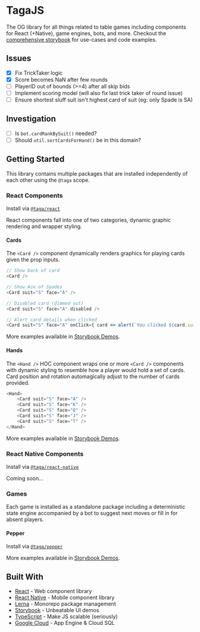 # TagaJS

The OG library for all things related to table games including components for React (+Native), game engines, bots, and more. Checkout the [comprehensive storybook](https://taga.appspot.com) for use-cases and code examples.

## Issues

- [x] Fix TrickTaker logic
- [X] Score becomes NaN after few rounds
- [ ] PlayerID out of bounds (>=4) after all skip bids
- [ ] Implement scoring model (will also fix last trick taker of round issue)
- [ ] Ensure shortest sluff suit isn't highest card of suit (eg: only Spade is SA)

## Investigation

- [ ] Is `bot.cardRankBySuit()` needed?
- [ ] Should `util.sortCardsForHand()` be in this domain?

## Getting Started

This library contains multiple packages that are installed independently of each other using the `@taga` scope.

### React Components

Install via [`@taga/react`](https://www.npmjs.com/package/@taga/react)

React components fall into one of two categories, dynamic graphic rendering and wrapper styling.

#### Cards

The `<Card />` component dynamically renders graphics for playing cards given the prop inputs.

```js
// Show back of card
<Card />

// Show Ace of Spades
<Card suit="S" face="A" />

// Disabled card (dimmed out)
<Card suit="S" face="A" disabled />

// Alert card details when clicked
<Card suit="S" face="A" onClick={ card => alert(`You clicked ${card.suit}${card.face}`) } />
```

More examples available in [Storybook Demos](https://storybook-dot-tagajs.ue.r.appspot.com/?path=/story/react-cards).

#### Hands

The `<Hand />` HOC component wraps one or more `<Card />` components with dynamic styling to resemble how a player would hold a set of cards. Card position and rotation automagically adjust to the number of cards provided.

```js
<Hand>
    <Card suit="S" face="A" />
    <Card suit="S" face="K" />
    <Card suit="S" face="Q" />
    <Card suit="S" face="J" />
    <Card suit="S" face="T" />
</Hand>
```

More examples available in [Storybook Demos](https://storybook-dot-tagajs.ue.r.appspot.com/?path=/story/react-cards--dynamic-hands).

### React Native Components

Install via [`@taga/react-native`](https://www.npmjs.com/package/@taga/react-native)

Coming soon...

### Games

Each game is installed as a standalone package including a deterministic state engine accompanied by a bot to suggest next moves or fill in for absent players.

#### Pepper

Install via [`@taga/pepper`](https://www.npmjs.com/package/@taga/pepper)

More examples available in [Storybook Demos](https://taga.appspot.com/storybook/pepper).

## Built With

* [React](https://reactjs.org/) - Web component library
* [React Native](https://reactnative.dev/) - Mobile component library
* [Lerna](https://lerna.js.org/) - Monorepo package management
* [Storybook](https://storybook.js.org/) - Unbeatable UI demos
* [TypeScript](https://www.typescriptlang.org/) - Make JS scalable (seriously)
* [Google Cloud](https://cloud.google.com/) - App Engine & Cloud SQL
